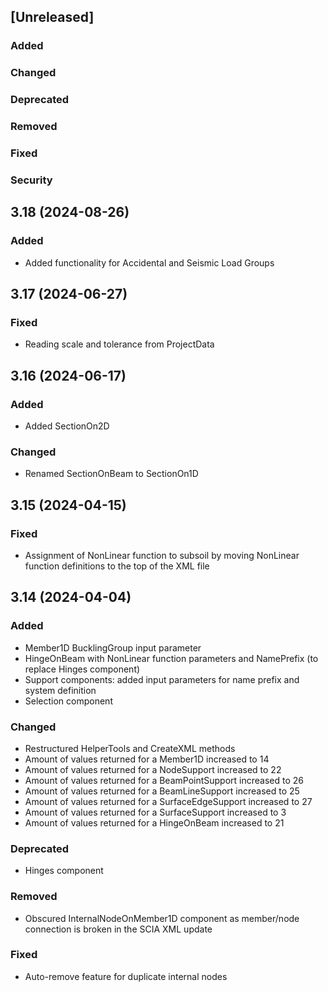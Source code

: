 ﻿## [Unreleased]
### Added
### Changed
### Deprecated
### Removed
### Fixed
### Security

## 3.18 (2024-08-26)
### Added
- Added functionality for Accidental and Seismic Load Groups

## 3.17 (2024-06-27)
### Fixed
- Reading scale and tolerance from ProjectData

## 3.16 (2024-06-17)
### Added
- Added SectionOn2D
### Changed
- Renamed SectionOnBeam to SectionOn1D

## 3.15 (2024-04-15)
### Fixed
- Assignment of NonLinear function to subsoil by moving NonLinear function definitions to the top of the XML file

## 3.14 (2024-04-04)
### Added
- Member1D BucklingGroup input parameter
- HingeOnBeam with NonLinear function parameters and NamePrefix (to replace Hinges component)
- Support components: added input parameters for name prefix and system definition
- Selection component
### Changed
- Restructured HelperTools and CreateXML methods
- Amount of values returned for a Member1D increased to 14
- Amount of values returned for a NodeSupport increased to 22
- Amount of values returned for a BeamPointSupport increased to 26
- Amount of values returned for a BeamLineSupport increased to 25
- Amount of values returned for a SurfaceEdgeSupport increased to 27
- Amount of values returned for a SurfaceSupport increased to 3
- Amount of values returned for a HingeOnBeam increased to 21
### Deprecated
- Hinges component
### Removed
- Obscured InternalNodeOnMember1D component as member/node connection is broken in the SCIA XML update
### Fixed
- Auto-remove feature for duplicate internal nodes
